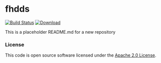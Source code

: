 
# fhdds

[![Build Status](https://travis-ci.org/hmrc/fhdds.svg?branch=master)](https://travis-ci.org/hmrc/fhdds) [ ![Download](https://api.bintray.com/packages/hmrc/releases/fhdds/images/download.svg) ](https://bintray.com/hmrc/releases/fhdds/_latestVersion)

This is a placeholder README.md for a new repository

### License

This code is open source software licensed under the [Apache 2.0 License]("http://www.apache.org/licenses/LICENSE-2.0.html").
    